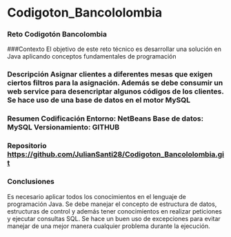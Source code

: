 # Codigoton_Bancololombia
### Reto Codigotón Bancolombia

###Contexto El objetivo de este reto técnico es desarrollar una solución en Java aplicando conceptos fundamentales de programación

### Descripción Asignar clientes a diferentes mesas que exigen ciertos filtros para la asignación. Además se debe consumir un web service para desencriptar algunos códigos de los clientes. Se hace uso de una base de datos en el motor MySQL

### Resumen Codificación Entorno: NetBeans Base de datos: MySQL Versionamiento: GITHUB

### Repositorio https://github.com/JulianSanti28/Codigoton_Bancololombia.git

### Conclusiones

Es necesario aplicar todos los conocimientos en el lenguaje de programación Java. Se debe manejar el concepto de estructura de datos, estructuras de control y además tener conocimientos en realizar peticiones y ejecutar consultas SQL. Se hace un buen uso de excepciones para evitar manejar de una mejor manera cualquier problema durante la ejecución.
